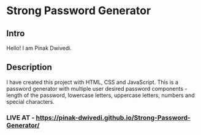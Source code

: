 # Strong Password Generator

## Intro

Hello! I am Pinak Dwivedi.

## Description

I have created this project with HTML, CSS and JavaScript.
This is a password generator with multiple user desired password components - length of the password, lowercase letters, uppercase letters, numbers and special characters.

### LIVE AT - https://pinak-dwivedi.github.io/Strong-Password-Generator/
